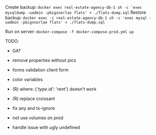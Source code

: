 Create backup: `docker exec real-estate-agency-db-1 sh -c 'exec mysqldump -uadmin -pbigsnorlax flats' > ./flats-dump.sql`
Restore backup: `docker exec -i real-estate-agency-db-1 sh -c 'exec mysql -uadmin -pbigsnorlax flats' < ./flats-dump.sql`

Run on server: `docker-compose -f docker-compose.prod.yml up`

TODO:
- GA?
- remove properties without pics
- forms validation client form
- color variables

- (R) where: {'$type.id$': 'rent'} doesn't work
- (R) replace croissant
- fix any and ts-ignore
- not use volumes on prod
- handle issue with ugly undefined
